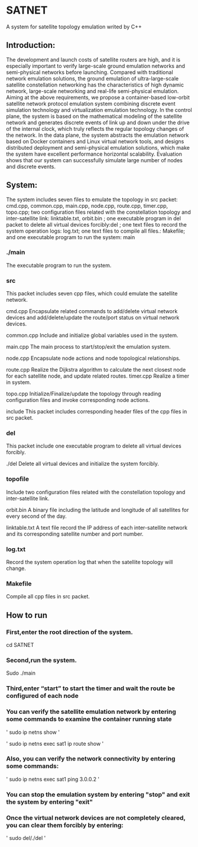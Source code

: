 # SATNET
A system for satellite topology emulation writed by C++

## Introduction:
The development and launch costs of satellite routers are high, and it is especially important to verify large-scale ground emulation networks and semi-physical networks before launching. Compared with traditional network emulation solutions, the ground emulation of ultra-large-scale satellite constellation networking has the characteristics of high dynamic network, large-scale networking and real-life semi-physical emulation. Aiming at the above requirements, we propose a container-based low-orbit satellite network protocol emulation system combining discrete event simulation technology and virtualization emulation technology. In the control plane, the system is based on the mathematical modeling of the satellite network and generates discrete events of link up and down under the drive of the internal clock, which truly reflects the regular topology changes of the network. In the data plane, the system abstracts the emulation network based on Docker containers and Linux virtual network tools, and designs distributed deployment and semi-physical emulation solutions, which make the system have excellent performance horizontal scalability. Evaluation shows that our system can successfully simulate large number of nodes and discrete events.

## System:
The system includes seven files to emulate the topology in src packet: cmd.cpp, common.cpp, main.cpp, node.cpp, route.cpp, timer.cpp, topo.cpp; two configuration files related with the constellation topology and inter-satellite link: linktable.txt, orbit.bin ; one executable program in del packet to delete all virtual devices forcibly:del ; one text files to record the system operation logs: log.txt; one text files to compile all files.: Makefile; and one executable program to run the system: main

### ./main
The executable program to run the system.

### src
This packet includes seven cpp files, which could emulate the satellite network.

cmd.cpp
Encapsulate related commands to add/delete virtual network devices and add/delete/update the route/port status on virtual network devices.

common.cpp
Include and initialize global variables used in the system.

main.cpp
The main process to start/stop/exit the emulation system.

node.cpp
Encapsulate node actions and node topological relationships.

route.cpp
Realize the Dijkstra algorithm to calculate the next closest node for each satellite node, and update related routes.
timer.cpp
Realize a timer in system.

topo.cpp
Initialize/Finalize/update the topology through reading configuration files and invoke corresponding node actions.

include
This packet includes corresponding header files of the cpp files in src packet.

### del 
This packet include one executable program to delete all virtual devices forcibly.

./del 
Delete all virtual devices and initialize the system forcibly.

### topofile
Include two configuration files related with the constellation topology and inter-satellite link.

orbit.bin
A binary file including the latitude and longitude of all satellites for every second of the day.

linktable.txt
A text file record the IP address of each inter-satellite network and its corresponding satellite number and port number.

### log.txt
Record the system operation log that when the satellite topology will change.

### Makefile
Compile all cpp files in src packet.

## How to run
### First,enter the root direction of the system.
cd SATNET

### Second,run the system.
Sudo ./main

### Third,enter “start” to start the timer and wait the route be configured of each node 

### You can verify the satellite emulation network by entering some commands to examine the container running state

'
sudo ip netns show
'

'
sudo ip netns exec sat1 ip route show
'

### Also, you can verify the network connectivity by entering some commands:
'
sudo ip netns exec sat1 ping 3.0.0.2
'

### You can stop the emulation system by entering "stop" and exit the system by entering "exit"

### Once the virtual network devices are not completely cleared, you can clear them forcibly by entering:
'
sudo del/./del
'

